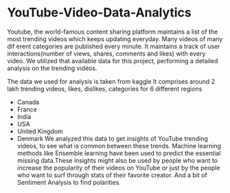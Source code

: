 # YouTube-Video-Data-Analytics

Youtube, the world-famous content sharing platform maintains a list of the most trending videos which keeps updating everyday. Many videos of many dif erent categories are published every minute. It maintains a track of user interactions(number of views, shares, comments and likes) with every video. We utilized that available data for this project, performing a detailed analysis on the trending videos.

The data we used for analysis is taken from kaggle
It comprises around 2 lakh trending videos, likes, dislikes, categories for 6 different regions 
 - Canada
 - France
 - India
 - USA
 - United Kingdom
 - Denmark
We analyzed this data to get insights of YouTube trending videos, to see what is common between these trends. Machine learning methods like Ensemble learning have been used to predict the essential missing data.These insights might also be used by people who want to increase the popularity of their videos on YouTube or just by the people who want to surf through stats of their favorite creator. And a bit of Sentiment Analysis to find polarities.

